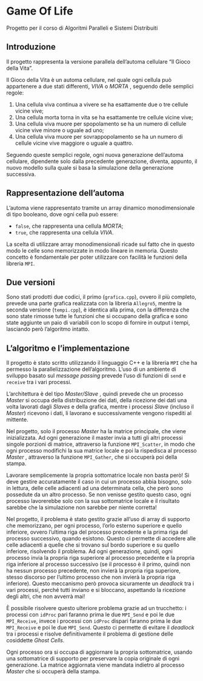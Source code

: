 # Game Of Life
Progetto per il corso di Algoritmi Paralleli e Sistemi Distribuiti

## Introduzione
Il progetto rappresenta la versione parallela dell’automa cellulare “Il Gioco della Vita”.

Il Gioco della Vita è un automa cellulare, nel quale ogni cellula può appartenere a due stati differenti, _VIVA_ o _MORTA_ , seguendo delle semplici regole:

1. Una cellula viva continua a vivere se ha esattamente due o tre cellule vicine vive;
2. Una cellula morta torna in vita se ha esattamente tre cellule vicine vive;
3. Una cellula viva muore per spopolamento se ha un numero di cellule vicine vive minore o uguale ad uno;
4. Una cellula viva muore per sovrappopolamento se ha un numero di cellule vicine vive maggiore o uguale a quattro.

Seguendo queste semplici regole, ogni nuova generazione dell’automa cellulare, dipendente solo dalla precedente generazione, diventa, appunto, il nuovo modello sulla quale si basa la simulazione della generazione successiva.

## Rappresentazione dell’automa

L’automa viene rappresentato tramite un array dinamico monodimensionale di tipo booleano, dove ogni cella può essere:

- <code>false</code>, che rappresenta una cellula _MORTA_;
- <code>true</code>, che rappresenta una cellula _VIVA_.

La scelta di utilizzare array monodimensionali ricade sul fatto che in questo modo le celle sono memorizzate in modo lineare in memoria. Questo concetto è fondamentale per poter utilizzare con facilità le funzioni della libreria <code>MPI</code>.

## Due versioni

Sono stati prodotti due codici, il primo (<code>grafica.cpp</code>), ovvero il più completo, prevede una parte grafica realizzata con la libreria <code>Allegro5</code>, mentre la seconda versione (<code>tempi.cpp</code>), è identica alla prima, con la differenza che sono state rimosse tutte le funzioni che si occupano della grafica e sono state aggiunte un paio di variabili con lo scopo di fornire in output i tempi, lasciando però l’algoritmo intatto.

## L’algoritmo e l’implementazione

Il progetto è stato scritto utilizzando il linguaggio C++ e la libreria <code>MPI</code> che ha permesso la parallelizzazione dell’algoritmo. L’uso di un ambiente di sviluppo basato sul _message passing_ prevede l’uso di funzioni di <code>send</code> e <code>receive</code> tra i vari processi.

L’architettura è del tipo _Master/Slave_ , quindi prevede che un processo _Master_ si occupa della distribuzione dei dati, della ricezione dei dati una volta lavorati dagli _Slaves_ e della grafica, mentre i processi _Slave_ (incluso il _Master_) ricevono i dati, li lavorano e successivamente vengono rispediti al mittente.

Nel progetto, solo il processo _Master_ ha la matrice principale, che viene inizializzata. Ad ogni generazione il master invia a tutti gli altri processi singole porzioni di matrice, attraverso la funzione <code>MPI_Scatter</code>, in modo che ogni processo modifichi la sua matrice locale e poi la rispedisca al processo _Master_ , attraverso la funzione <code>MPI_Gather</code>, che si occuperà poi della stampa.

Lavorare semplicemente la propria sottomatrice locale non basta però! Si deve gestire accuratamente il caso in cui un processo abbia bisogno, solo in lettura, delle celle adiacenti ad una determinata cella, che però sono possedute da un altro processo. Se non venisse gestito questo caso, ogni processo lavorerebbe solo con la sua sottomatrice locale e il risultato sarebbe che la simulazione non sarebbe per niente corretta!

Nel progetto, il problema è stato gestito grazie all’uso di array di supporto che memorizzano, per ogni processo, l’orlo esterno superiore e quello inferiore, ovvero l’ultima riga del processo precedente e la prima riga del processo successivo, quando esistono. Questo ci permette di accedere alle celle adiacenti a quelle che si trovano sul bordo superiore e su quello inferiore, risolvendo il problema. Ad ogni generazione, quindi, ogni processo invia la propria riga superiore al processo precedente e la propria riga inferiore al processo successivo (se il processo è il primo, quindi non ha nessun processo precedente, non invierà la propria riga superiore, stesso discorso per l’ultimo processo che non invierà la propria riga inferiore). Questo meccanismo però provoca sicuramente un _deadlock_ tra i vari processi, perché tutti inviano e si bloccano, aspettando la ricezione degli altri, che non avverrà mai!

È possibile risolvere questo ulteriore problema grazie ad un trucchetto: i processi con <code>idProc</code> pari faranno prima le due <code>MPI_Send</code> e poi le due <code>MPI_Receive</code>, invece i processi con <code>idProc</code> dispari faranno prima le due <code>MPI_Receive</code> e poi le due <code>MPI_Send</code>. Questo ci permette di evitare il _deadlock_ tra i processi e risolve definitivamente il problema di gestione delle cosiddette _Ghost Cells_.

Ogni processo ora si occupa di aggiornare la propria sottomatrice, usando una sottomatrice di supporto per preservare la copia originale di ogni generazione. La matrice aggiornata viene mandata indietro al processo _Master_ che si occuperà della stampa.
